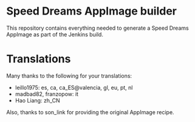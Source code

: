 # Speed Dreams AppImage builder
This repository contains everything needed to generate a Speed Dreams AppImage
as part of the Jenkins build.

# Translations
Many thanks to the following for your translations:

* leillo1975: es, ca, ca\_ES@valencia, gl, eu, pt, nl
* madbad82, franzopow: it
* Hao Liang: zh\_CN

Also, thanks to son\_link for providing the original AppImage recipe.
